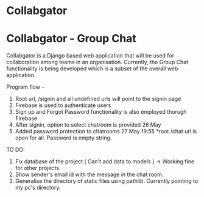 # Collabgator

<html>
  <body>
    <h1> Collabgator - Group Chat </h1>
  </body>
  </html>

Collabgator is a Django based web application that will be used for collaboration among teams in an organisation.
Currently, the Group Chat functionality is being developed which is a subset of the overall web application.

Program flow -
1) Root url, /signin and all undefined urls will point to the signin page
2) Firebase is used to authenticate users
3) Sign up and Forgot Password functionality is also employed thorugh Firebase
4) After signin, option to select chatroom is provided 26 May
5) Added password protection to chatrooms 27 May 19:55
        *root /chat url is open for all. Password is empty string.


TO DO:
1) Fix database of the project ( Can't add data to models ) -> Working fine for other projects.
2) Show sender's email id with the message in the chat room.
3) Generalise the directory of static files using pathlib. Currently pointing to my pc's directory.
